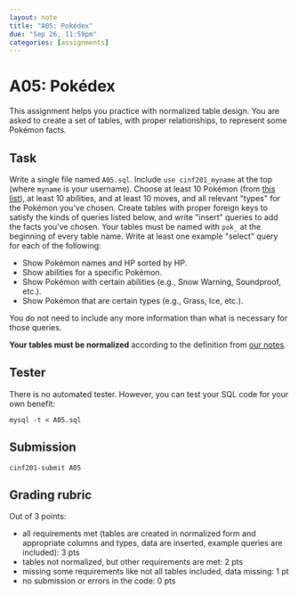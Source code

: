 ```yaml
---
layout: note
title: "A05: Pokédex"
due: "Sep 26, 11:59pm"
categories: [assignments]
---
```


# A05: Pokédex

This assignment helps you practice with normalized table design. You are asked to create a set of tables, with proper relationships, to represent some Pokémon facts.

## Task

Write a single file named `A05.sql`. Include `use cinf201_myname` at the top (where `myname` is your username). Choose at least 10 Pokémon (from [this list](http://www.smogon.com/dex/xy/pokemon/)), at least 10 abilities, and at least 10 moves, and all relevant "types" for the Pokémon you've chosen. Create tables with proper foreign keys to satisfy the kinds of queries listed below, and write "insert" queries to add the facts you've chosen. Your tables must be named with `pok_` at the beginning of every table name. Write at least one example "select" query for each of the following:

- Show Pokémon names and HP sorted by HP.
- Show abilities for a specific Pokémon.
- Show Pokémon with certain abilities (e.g., Snow Warning, Soundproof, etc.).
- Show Pokémon that are certain types (e.g., Grass, Ice, etc.).

You do not need to include any more information than what is necessary for those queries.

**Your tables must be normalized** according to the definition from [our notes](/notes/table-design.html).

## Tester

There is no automated tester. However, you can test your SQL code for your own benefit:

```
mysql -t < A05.sql
```

## Submission


```
cinf201-submit A05
```

## Grading rubric

Out of 3 points:

- all requirements met (tables are created in normalized form and appropriate columns and types, data are inserted, example queries are included): 3 pts
- tables not normalized, but other requirements are met: 2 pts
- missing some requirements like not all tables included, data missing: 1 pt
- no submission or errors in the code: 0 pts


